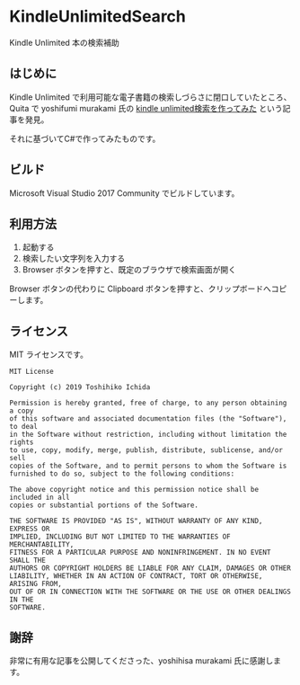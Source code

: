 # KindleUnlimitedSearch
Kindle Unlimited 本の検索補助

## はじめに

Kindle Unlimited で利用可能な電子書籍の検索しづらさに閉口していたところ、
Quita で yoshifumi murakami 氏の 
[kindle unlimited検索を作ってみた](https://qiita.com/muranet/items/4bb0c89f6c2da44185a9)
という記事を発見。

それに基づいてC#で作ってみたものです。

## ビルド

Microsoft Visual Studio 2017 Community でビルドしています。


## 利用方法

1. 起動する
2. 検索したい文字列を入力する
3. Browser ボタンを押すと、既定のブラウザで検索画面が開く

Browser ボタンの代わりに Clipboard ボタンを押すと、クリップボードへコピーします。


## ライセンス

MIT ライセンスです。

```
MIT License

Copyright (c) 2019 Toshihiko Ichida

Permission is hereby granted, free of charge, to any person obtaining a copy
of this software and associated documentation files (the "Software"), to deal
in the Software without restriction, including without limitation the rights
to use, copy, modify, merge, publish, distribute, sublicense, and/or sell
copies of the Software, and to permit persons to whom the Software is
furnished to do so, subject to the following conditions:

The above copyright notice and this permission notice shall be included in all
copies or substantial portions of the Software.

THE SOFTWARE IS PROVIDED "AS IS", WITHOUT WARRANTY OF ANY KIND, EXPRESS OR
IMPLIED, INCLUDING BUT NOT LIMITED TO THE WARRANTIES OF MERCHANTABILITY,
FITNESS FOR A PARTICULAR PURPOSE AND NONINFRINGEMENT. IN NO EVENT SHALL THE
AUTHORS OR COPYRIGHT HOLDERS BE LIABLE FOR ANY CLAIM, DAMAGES OR OTHER
LIABILITY, WHETHER IN AN ACTION OF CONTRACT, TORT OR OTHERWISE, ARISING FROM,
OUT OF OR IN CONNECTION WITH THE SOFTWARE OR THE USE OR OTHER DEALINGS IN THE
SOFTWARE.
```

## 謝辞

非常に有用な記事を公開してくださった、yoshihisa murakami 氏に感謝します。
